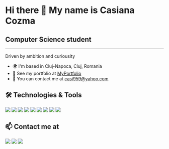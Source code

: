 # Hi there 👋 My name is Casiana Cozma  

## **Computer Science student**
***
Driven by ambition and curiousity 

- 🌍 I'm based in Cluj-Napoca, Cluj, Romania
- 🔗 See my portfolio at [MyPortfolio](#)
- 📧 You can contact me at [casi959@yahoo.com](mailto:casi959@yahoo.com)

## 🛠️ Technologies & Tools 
<p>
   <img src="https://img.shields.io/badge/Code-JavaScript-informational?style=flat&logo=javascript&logoColor=white&color=yellow" />
   <img src="https://img.shields.io/badge/Code-Python-informational?style=flat&logo=python&logoColor=white&color=blue" />
   <img src="https://img.shields.io/badge/Framework-React-informational?style=flat&logo=react&logoColor=white&color=blue" />
   <img src="https://img.shields.io/badge/C%2B%2B-00599C?style=flat&logo=c%2B%2B&logoColor=white" />
   <img src="https://img.shields.io/badge/C-00599C?style=flat&logo=c&logoColor=white" />
   <img src="https://img.shields.io/badge/Python-3776AB?style=flat&logo=python&logoColor=white" />
   <img src="https://img.shields.io/badge/JavaScript-F7DF1E?style=flat&logo=javascript&logoColor=black" />
   <img src="https://img.shields.io/badge/HTML5-E34F26?style=flat&logo=html5&logoColor=white" />
   <img src="https://img.shields.io/badge/CSS3-1572B6?style=flat&logo=css3&logoColor=white" />
</p>

## 📫 Contact me at 
<a href="#"><img src="https://img.shields.io/badge/GitHub-181717?style=flat&logo=github&logoColor=white" /></a>
<a href="#"><img src="https://img.shields.io/badge/Instagram-E4405F?style=flat&logo=instagram&logoColor=white" /></a>
<a href="#"><img src="https://img.shields.io/badge/LinkedIn-0A66C2?style=flat&logo=linkedin&logoColor=white" /></a>

